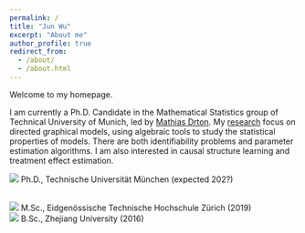 ```yaml
---
permalink: /
title: "Jun Wu"
excerpt: "About me"
author_profile: true
redirect_from: 
  - /about/
  - /about.html
---
```



Welcome to my homepage.

I am currently a Ph.D. Candidate in the Mathematical Statistics group of Technical University of Munich, led by [Mathias Drton](https://www.groups.ma.tum.de/en/statistics/people/mathias-drton/). My [research](https://wjmoss.github.io/research/) focus on directed graphical models, using algebraic tools to study the statistical properties of models. There are both identifiability problems and parameter estimation algorithms. I am also interested in causal structure learning and treatment effect estimation.


![](/images/gradhatpng.png) Ph.D., Technische Universität München (expected 202?)
<!-- ;<br>![](/images/gradhatpng.png) Dual M.A., Georgetown University and Universidad Nacional de San Martín, Argentina (2015) -->
<br>![](/images/gradhatpng.png) M.Sc., Eidgenössische Technische Hochschule Zürich (2019)
<br>![](/images/gradhatpng.png) B.Sc., Zhejiang University (2016) 
<!-- ;<br> &nbsp; &nbsp; &nbsp; ![](/images/bullet.png) Study Abroad: Université de Lausanne, Switzerland and Università di Bologna, Italy (2005) -->
